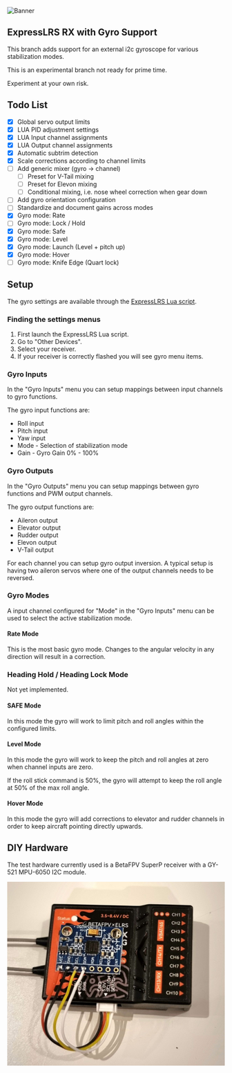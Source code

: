 ![Banner](https://github.com/ExpressLRS/ExpressLRS-Hardware/blob/master/img/banner.png?raw=true)

## ExpressLRS RX with Gyro Support

This branch adds support for an external i2c gyroscope for various stabilization
modes.

This is an experimental branch not ready for prime time.

Experiment at your own risk.

## Todo List

- [x] Global servo output limits
- [x] LUA PID adjustment settings
- [x] LUA Input channel assignments
- [x] LUA Output channel assignments
- [x] Automatic subtrim detection
- [x] Scale corrections according to channel limits
- [ ] Add generic mixer (gyro -> channel)
  - [ ] Preset for V-Tail mixing
  - [ ] Preset for Elevon mixing
  - [ ] Conditional mixing, i.e. nose wheel correction when gear down
- [ ] Add gyro orientation configuration
- [ ] Standardize and document gains across modes
- [x] Gyro mode: Rate
- [ ] Gyro mode: Lock / Hold
- [x] Gyro mode: Safe
- [x] Gyro mode: Level
- [x] Gyro mode: Launch (Level + pitch up)
- [x] Gyro mode: Hover
- [ ] Gyro mode: Knife Edge (Quart lock)

## Setup

The gyro settings are available through the
[ExpressLRS Lua script](https://www.expresslrs.org/quick-start/transmitters/lua-howto/).

### Finding the settings menus

1. First launch the ExpressLRS Lua script.
1. Go to "Other Devices".
1. Select your receiver.
1. If your receiver is correctly flashed you will see gyro menu items.

### Gyro Inputs

In the "Gyro Inputs" menu you can setup mappings between input channels to gyro
functions.

The gyro input functions are:

* Roll input
* Pitch input
* Yaw input
* Mode - Selection of stabilization mode
* Gain - Gyro Gain 0% - 100%

### Gyro Outputs

In the "Gyro Outputs" menu you can setup mappings between gyro functions and PWM
output channels.

The gyro output functions are:

* Aileron output
* Elevator output
* Rudder output
* Elevon output
* V-Tail output

For each channel you can setup gyro output inversion. A typical setup is having
two aileron servos where one of the output channels needs to be reversed.

### Gyro Modes

A input channel configured for "Mode" in the "Gyro Inputs" menu can be used to
select the active stabilization mode.

#### Rate Mode

This is the most basic gyro mode. Changes to the angular velocity in any
direction will result in a correction.

### Heading Hold / Heading Lock Mode

Not yet implemented.

#### SAFE Mode

In this mode the gyro will work to limit pitch and roll angles within the configured limits.

#### Level Mode

In this mode the gyro will work to keep the pitch and roll angles at zero when
channel inputs are zero.

If the roll stick command is 50%, the gyro will attempt to keep the roll angle
at 50% of the max roll angle.

#### Hover Mode

In this mode the gyro will add corrections to elevator and rudder channels in
order to keep aircraft pointing directly upwards.

## DIY Hardware

The test hardware currently used is a BetaFPV SuperP receiver with a GY-521 MPU-6050 I2C module.

![receiver-with-gyroscope](betafpv-mpu6050.jpg)
